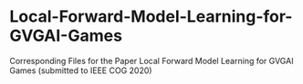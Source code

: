 # Local-Forward-Model-Learning-for-GVGAI-Games
Corresponding Files for the Paper Local Forward Model Learning for GVGAI Games (submitted to IEEE COG 2020)
